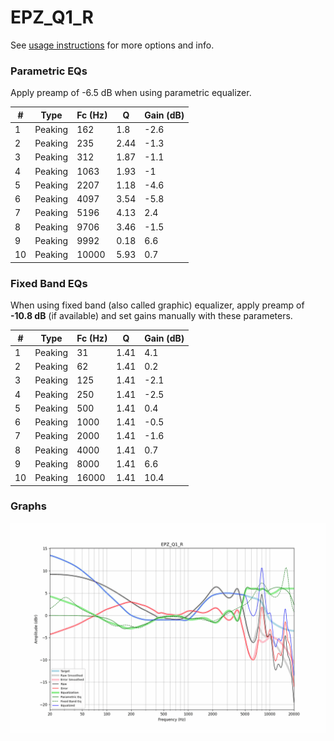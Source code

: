 # EPZ_Q1_R
See [usage instructions](https://github.com/jaakkopasanen/AutoEq#usage) for more options and info.

### Parametric EQs
Apply preamp of -6.5 dB when using parametric equalizer.

|   # | Type    |   Fc (Hz) |    Q |   Gain (dB) |
|-----|---------|-----------|------|-------------|
|   1 | Peaking |       162 | 1.8  |        -2.6 |
|   2 | Peaking |       235 | 2.44 |        -1.3 |
|   3 | Peaking |       312 | 1.87 |        -1.1 |
|   4 | Peaking |      1063 | 1.93 |        -1   |
|   5 | Peaking |      2207 | 1.18 |        -4.6 |
|   6 | Peaking |      4097 | 3.54 |        -5.8 |
|   7 | Peaking |      5196 | 4.13 |         2.4 |
|   8 | Peaking |      9706 | 3.46 |        -1.5 |
|   9 | Peaking |      9992 | 0.18 |         6.6 |
|  10 | Peaking |     10000 | 5.93 |         0.7 |

### Fixed Band EQs
When using fixed band (also called graphic) equalizer, apply preamp of **-10.8 dB** (if available) and set gains manually with these parameters.

|   # | Type    |   Fc (Hz) |    Q |   Gain (dB) |
|-----|---------|-----------|------|-------------|
|   1 | Peaking |        31 | 1.41 |         4.1 |
|   2 | Peaking |        62 | 1.41 |         0.2 |
|   3 | Peaking |       125 | 1.41 |        -2.1 |
|   4 | Peaking |       250 | 1.41 |        -2.5 |
|   5 | Peaking |       500 | 1.41 |         0.4 |
|   6 | Peaking |      1000 | 1.41 |        -0.5 |
|   7 | Peaking |      2000 | 1.41 |        -1.6 |
|   8 | Peaking |      4000 | 1.41 |         0.7 |
|   9 | Peaking |      8000 | 1.41 |         6.6 |
|  10 | Peaking |     16000 | 1.41 |        10.4 |

### Graphs
![](./EPZ_Q1_R.png)
